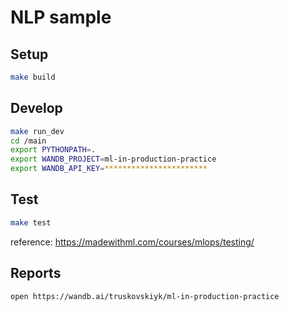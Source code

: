 # NLP sample

## Setup

```bash
make build
```

## Develop

```bash
make run_dev
cd /main
export PYTHONPATH=.
export WANDB_PROJECT=ml-in-production-practice
export WANDB_API_KEY=***********************
```

## Test

```bash
make test
```

reference: https://madewithml.com/courses/mlops/testing/

## Reports

```bash
open https://wandb.ai/truskovskiyk/ml-in-production-practice
```

